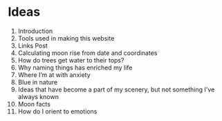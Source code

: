 # Ideas

1. Introduction
1. Tools used in making this website
1. Links Post
1. Calculating moon rise from date and coordinates
1. How do trees get water to their tops?
1. Why naming things has enriched my life
1. Where I’m at with anxiety
1. Blue in nature
1. Ideas that have become a part of my scenery, but not something I've always known
1. Moon facts
1. How do I orient to emotions
